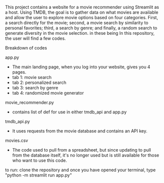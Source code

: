 This project contains a website for a movie recommender using Streamlit as a host. Using TMDB, the goal is to gather data on what movies are available and allow the user to explore movie options based on four categories. First, a search directly for the movie; second, a movie search by similarity to personal favorites; third, a search by genre; and finally, a random search to generate diversity in the  movie selection.
in these being In this repository, the user will find a few codes. 

Breakdown of codes

app.py 
-  The main landing page, when you log into your website, gives you 4 pages.
-    tab 1: movie search
-    tab 2: personalized search
-    tab 3: search by genre
-    tab 4: randomized movie generator

movie_recommender.py
- contains list of def for use in either tmdb_api and app.py

tmdb_api.py
- It uses requests from the movie database and contains an API key.

movies.csv
- The code used to pull from a spreadsheet, but since updating to pull from the database itself, it's no longer used but is still available for those who want to use this code.

to run: clone the repository and once you have opened your terminal, type "python -m streamlit run app.py"
